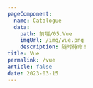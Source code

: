 ```yaml
---
pageComponent: 
  name: Catalogue
  data: 
    path: 前端/05.Vue
    imgUrl: /img/vue.png
    description: 随时待命！
title: Vue
permalink: /vue
article: false
date: 2023-03-15 
---
```

